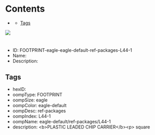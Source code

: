 



Contents
========

* [](#)
	* [Tags](#tags)
  
![][im]
# 

- ID: FOOTPRINT-eagle-eagle-default-ref-packages-L44-1
- Name: 
- Description: 

## Tags

- hexID: 
- oompType: FOOTPRINT
- oompSize: eagle
- oompColor: eagle-default
- oompDesc: ref-packages
- oompIndex: L44-1
- oompName: eagle-default/ref-packages/L44-1
- description: &lt;b&gt;PLASTIC LEADED CHIP CARRIER&lt;/b&gt;&lt;p&gt;&#xD;
square



[im]: image.png
